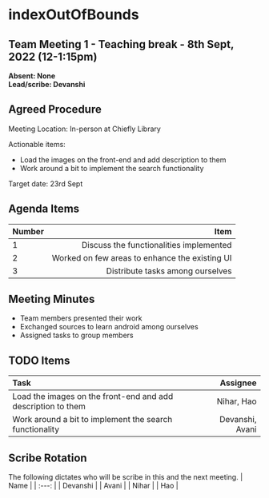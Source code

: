 # indexOutOfBounds

## Team Meeting 1 - Teaching break - 8th Sept, 2022 (12-1:15pm)
**Absent: None**
<br>
**Lead/scribe: Devanshi**

## Agreed Procedure
Meeting Location: In-person at Chiefly Library

Actionable items:
- Load the images on the front-end and add description to them
- Work around a bit to implement the search functionality 

Target date: 23rd Sept

## Agenda Items
| Number | Item |
| :--- | ---: |
| 1 | Discuss the functionalities implemented |
| 2 | Worked on few areas to enhance the existing UI|
| 3 | Distribute tasks among ourselves |

## Meeting Minutes
- Team members presented their work
- Exchanged sources to learn android among ourselves
- Assigned tasks to group members

## TODO Items
| Task | Assignee |
| :--- | ---: |
| Load the images on the front-end and add description to them | Nihar, Hao |
| Work around a bit to implement the search functionality | Devanshi, Avani |

## Scribe Rotation
The following dictates who will be scribe in this and the next meeting.
| Name |
| :---: |
| Devanshi |
| Avani |
| Nihar |
| Hao |